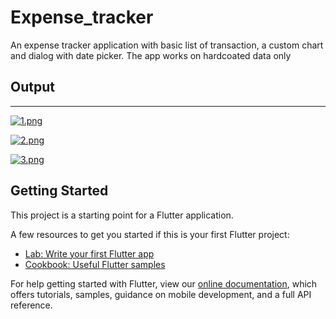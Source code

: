# Expense_tracker

An expense tracker application with basic list of transaction, a custom chart and dialog with date picker. The app works on hardcoated data only

## Output
<hr/>

[![1.png](https://i.postimg.cc/NMdzxd4c/1.png)](https://postimg.cc/XGyLjcmH)

[![2.png](https://i.postimg.cc/mkqpvhJp/2.png)](https://postimg.cc/dZ29dQqG)

[![3.png](https://i.postimg.cc/fykgqY20/3.png)](https://postimg.cc/ZvtcCvhT)

## Getting Started

This project is a starting point for a Flutter application.

A few resources to get you started if this is your first Flutter project:

- [Lab: Write your first Flutter app](https://flutter.dev/docs/get-started/codelab)
- [Cookbook: Useful Flutter samples](https://flutter.dev/docs/cookbook)

For help getting started with Flutter, view our
[online documentation](https://flutter.dev/docs), which offers tutorials,
samples, guidance on mobile development, and a full API reference.

